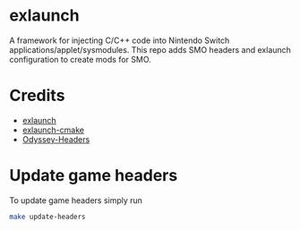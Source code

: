 # exlaunch

A framework for injecting C/C++ code into Nintendo Switch applications/applet/sysmodules. This repo adds SMO headers and
exlaunch configuration to create mods for SMO.

# Credits

- [exlaunch](https://github.com/shadowninja108/exlaunch)
- [exlaunch-cmake](https://github.com/EngineLessCC/exlaunch-cmake/)
- [Odyssey-Headers](https://github.com/MonsterDruide1/OdysseyHeaders)

# Update game headers

To update game headers simply run

```sh
make update-headers
```
